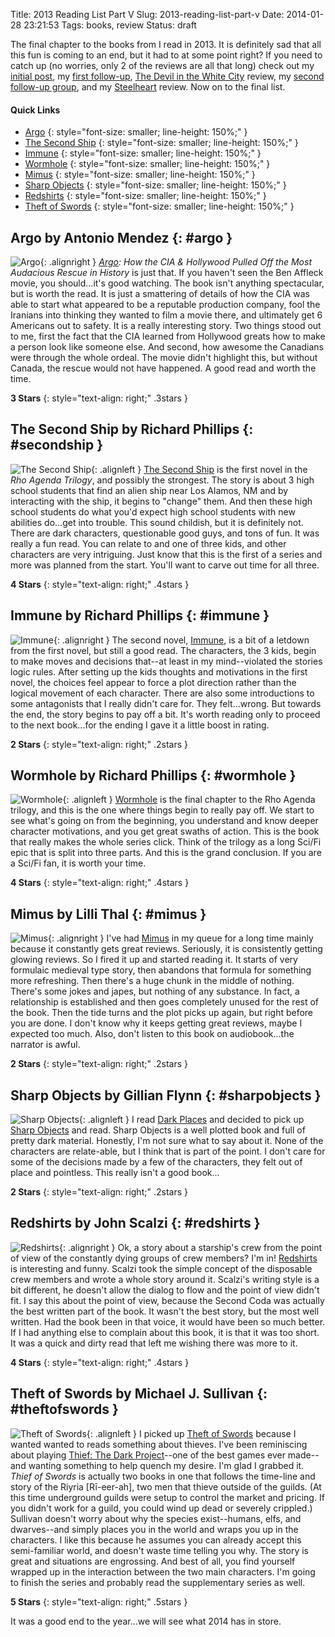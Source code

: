 Title: 2013 Reading List Part V
Slug: 2013-reading-list-part-v
Date: 2014-01-28 23:21:53
Tags: books, review
Status: draft

The final chapter to the books from I read in 2013.  It is definitely sad that all this fun is coming to an end, but it had to at some point right?  If you need to catch up (no worries, only 2 of the reviews are all that long) check out my [initial post][quick], my [first follow-up][II], [The Devil in the White City][III] review, my [second follow-up group][IV], and my [Steelheart][V] review.  Now on to the final list.

#### Quick Links

* [Argo](#argo)
{: style="font-size: smaller; line-height: 150%;" }
* [The Second Ship](#secondship)
{: style="font-size: smaller; line-height: 150%;" }
* [Immune](#immune)
{: style="font-size: smaller; line-height: 150%;" }
* [Wormhole](#wormhole)
{: style="font-size: smaller; line-height: 150%;" }
* [Mimus](#mimus)
{: style="font-size: smaller; line-height: 150%;" }
* [Sharp Objects](#sharpobjects)
{: style="font-size: smaller; line-height: 150%;" }
* [Redshirts](#redshirts)
{: style="font-size: smaller; line-height: 150%;" }
* [Theft of Swords](#theftofswords)
{: style="font-size: smaller; line-height: 150%;" }

## Argo by Antonio Mendez {: #argo }

![Argo]({filename}../static/images/2014/argo.jpg "Argo"){: .alignright }
_[Argo][]: How the CIA & Hollywood Pulled Off the Most Audacious Rescue in History_ is just that.  If you haven't seen the Ben Affleck movie, you should...it's good watching.  The book isn't anything spectacular, but is worth the read.  It is just a smattering of details of how the CIA was able to start what appeared to be a reputable production company, fool the Iranians into thinking they wanted to film a movie there, and ultimately get 6 Americans out to safety.  It is a really interesting story.  Two things stood out to me, first the fact that the CIA learned from Hollywood greats how to make a person look like someone else.  And second, how awesome the Canadians were through the whole ordeal.  The movie didn't highlight this, but without Canada, the rescue would not have happened.  A good read and worth the time.

**3 Stars**
{: style="text-align: right;" .3stars }

## The Second Ship by Richard Phillips {: #secondship }

![The Second Ship]({filename}../static/images/2014/secondship.jpg "The Second Ship"){: .alignleft }
[The Second Ship][secondship] is the first novel in the _Rho Agenda Trilogy_, and possibly the strongest.  The story is about 3 high school students that find an alien ship near Los Alamos, NM and by interacting with the ship, it begins to "change" them.  And then these high school students do what you'd expect high school students with new abilities do...get into trouble.  This sound childish, but it is definitely not.  There are dark characters, questionable good guys, and tons of fun.  It was really a fun read.  You can relate to and one of three kids, and other characters are very intriguing.  Just know that this is the first of a series and more was planned from the start.  You'll want to carve out time for all three.

**4 Stars**
{: style="text-align: right;" .4stars }

## Immune by Richard Phillips {: #immune }

![Immune]({filename}../static/images/2014/immune.jpg "Immune"){: .alignright }
The second novel, [Immune][], is a bit of a letdown from the first novel, but still a good read.  The characters, the 3 kids, begin to make moves and decisions that--at least in my mind--violated the stories logic rules.  After setting up the kids thoughts and motivations in the first novel, the choices feel appear to force a plot direction rather than the logical movement of each character.  There are also some introductions to some antagonists that I really didn't care for.  They felt...wrong.  But towards the end, the story begins to pay off a bit.  It's worth reading only to proceed to the next book...for the ending I gave it a little boost in rating.

**2 Stars**
{: style="text-align: right;" .2stars }

## Wormhole by Richard Phillips {: #wormhole }

![Wormhole]({filename}../static/images/2014/wormhole.jpg "Wormhole"){: .alignleft }
[Wormhole][] is the final chapter to the Rho Agenda trilogy, and this is the one where things begin to really pay off.  We start to see what's going on from the beginning, you understand and know deeper character motivations, and you get great swaths of action.  This is the book that really makes the whole series click.  Think of the trilogy as a long Sci/Fi epic that is split into three parts.  And this is the grand conclusion.  If you are a Sci/Fi fan, it is worth your time.

**4 Stars**
{: style="text-align: right;" .4stars }

## Mimus by Lilli Thal {: #mimus }

![Mimus]({filename}../static/images/2014/mimus.jpg "Mimus"){: .alignright }
I've had [Mimus][] in my queue for a long time mainly because it constantly gets great reviews.  Seriously, it is consistently getting glowing reviews.  So I fired it up and started reading it.  It starts of very formulaic medieval type story, then abandons that formula for something more refreshing.  Then there's a huge chunk in the middle of nothing.  There's some jokes and japes, but nothing of any substance.  In fact, a relationship is established and then goes completely unused for the rest of the book.  Then the tide turns and the plot picks up again, but right before you are done.  I don't know why it keeps getting great reviews, maybe I expected too much.  Also, don't listen to this book on audiobook...the narrator is awful.

**2 Stars**
{: style="text-align: right;" .2stars }

## Sharp Objects by Gillian Flynn {: #sharpobjects }

![Sharp Objects]({filename}../static/images/2014/sharpobjects.jpg "Sharp Objects"){: .alignleft }
I read [Dark Places][dark] and decided to pick up [Sharp Objects][sharpobjects] and read.  Sharp Objects is a well plotted book and full of pretty dark material.  Honestly, I'm not sure what to say about it.  None of the characters are relate-able, but I think that is part of the point.  I don't care for some of the decisions made by a few of the characters, they felt out of place and pointless.  This really isn't a good book...

**2 Stars**
{: style="text-align: right;" .2stars }

## Redshirts by John Scalzi {: #redshirts }

![Redshirts]({filename}../static/images/2014/redshirts.jpg "Redshirts"){: .alignright }
Ok, a story about a starship's crew from the point of view of the constantly dying groups of crew members?  I'm in!  [Redshirts][] is interesting and funny.  Scalzi took the simple concept of the disposable crew members and wrote a whole story around it.  Scalzi's writing style is a bit different, he doesn't allow the dialog to flow and the point of view didn't fit.  I say this about the point of view, because the Second Coda was actually the best written part of the book.  It wasn't the best story, but the most well written.  Had the book been in that voice, it would have been so much better.  If I had anything else to complain about this book, it is that it was too short.  It was a quick and dirty read that left me wishing there was more to it.

**4 Stars**
{: style="text-align: right;" .4stars }

## Theft of Swords by Michael J. Sullivan {: #theftofswords }

![Theft of Swords]({filename}../static/images/2014/theftofswords.jpg "Theft of Swords"){: .alignleft }
I picked up [Theft of Swords][theftofswords] because I wanted wanted to reads something about thieves.  I've been reminiscing about playing [Thief: The Dark Project][thiefgog]--one of the best games ever made--and wanting something to help quench my desire.  I'm glad I grabbed it.  _Thief of Swords_ is actually two books in one that follows the time-line and story of the Riyria [Rī-eer-ah], two men that thieve outside of the guilds.  (At this time underground guilds were setup to control the market and pricing.  If you didn't work for a guild, you could wind up dead or severely crippled.)  Sullivan doesn't worry about why the species exist--humans, elfs, and dwarves--and simply places you in the world and wraps you up in the characters.  I like this because he assumes you can already accept this semi-familiar world, and doesn't waste time telling you why.  The story is great and situations are engrossing.  And best of all, you find yourself wrapped up in the interaction between the two main characters.  I'm going to finish the series and probably read the supplementary series as well.

**5 Stars**
{: style="text-align: right;" .5stars }

It was a good end to the year...we will see what 2014 has in store.

[quick]: {filename}../2013/really-fast-book-reviews.md
[II]: {filename}./2013-reading-list-part-i.md
[III]: {filename}./devil-in-the-white-city.md
[IV]: {filename}./2013-reading-list-part-iii.md
[v]: {filename}./steelheart.md
[thiefgog]: http://www.gog.com/game/thief_gold
[secondship]: http://www.amazon.com/gp/product/B007TBSLG8/ref=as_li_ss_il?ie=UTF8&camp=1789&creative=390957&creativeASIN=B007TBSLG8&linkCode=as2&tag=traeblain-20
[dark]: http://www.amazon.com/gp/product/B0027MJU00/ref=as_li_ss_il?ie=UTF8&camp=1789&creative=390957&creativeASIN=B0027MJU00&linkCode=as2&tag=traeblain-20
[sharpobjects]: http://www.amazon.com/gp/product/B000JMKTLO/ref=as_li_ss_il?ie=UTF8&camp=1789&creative=390957&creativeASIN=B000JMKTLO&linkCode=as2&tag=traeblain-20
[theftofswords]: http://www.amazon.com/gp/product/B004XWBUKK/ref=as_li_ss_il?ie=UTF8&camp=1789&creative=390957&creativeASIN=B004XWBUKK&linkCode=as2&tag=traeblain-20
[argo]: http://www.amazon.com/gp/product/B007V65PLA/ref=as_li_ss_il?ie=UTF8&camp=1789&creative=390957&creativeASIN=B007V65PLA&linkCode=as2&tag=traeblain-20
[immune]: http://www.amazon.com/gp/product/B007TBSL9U/ref=as_li_ss_il?ie=UTF8&camp=1789&creative=390957&creativeASIN=B007TBSL9U&linkCode=as2&tag=traeblain-20
[wormhole]: http://www.amazon.com/gp/product/B007TBSLR2/ref=as_li_ss_il?ie=UTF8&camp=1789&creative=390957&creativeASIN=B007TBSLR2&linkCode=as2&tag=traeblain-20
[mimus]: http://www.amazon.com/gp/product/1550379240/ref=as_li_ss_il?ie=UTF8&camp=1789&creative=390957&creativeASIN=1550379240&linkCode=as2&tag=traeblain-20
[redshirts]: http://www.amazon.com/gp/product/B0079XPUOW/ref=as_li_ss_il?ie=UTF8&camp=1789&creative=390957&creativeASIN=B0079XPUOW&linkCode=as2&tag=traeblain-20
